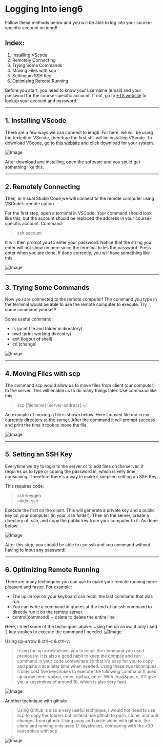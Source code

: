 
# Logging Into ieng6

Follow these methods below and you will be able to log into your course-specific account on ieng6.

## Index:
1. Installing VScode
2. Remotely Connecting
3. Trying Some Commands
4. Moving Files with scp
5. Setting an SSH Key
6. Optimizing Remote Running

Before you start, you need to know your username (email) and your password for the course-specific account. If not, go to [ETS website](https://sdacs.ucsd.edu/~icc/index.php) to lookup your account and password.

---

## 1. Installing VScode
There are a few ways we can connect to ieng6. For here, we will be using the texteditor VScode, therefore the first still will be installing VScode. To download VScode, go to [this website](https://code.visualstudio.com/Download) and click download for your system.

![Image](VScode-start-screen.png)

After download and installing, open the software and you sould get something like this.

---

## 2. Remotely Connecting
Then, in Visual Studio Code,we will connect to the remote computer using VSCode’s remote option.

For the first step, open a terminal in VSCode. Your command should look like this, but the account should be replaced the address in your course-specific account. Command:

> ssh account

It will then prompt you to enter your password. Notice that the string you enter will not show on here since the terminal hides the password. Press enter when you are done. If done correctly, you will have something like this.

![Image](login-success.png)

---

## 3. Trying Some Commands
Now you are connected to the remote computer! The command you type in the terminal would be able to use the remote computer to execute. Try some command yourself!

Some useful command:
* ls  (print file and folder in directory)
* pwd  (print working direcotry)
* exit (logout of shell)
* cd (change)

![Image](command-try.png)

---

## 4. Moving Files with scp
The command scp would allow us to move files from client (our computer) to the server. This will enable us to do many things later. Use command like this:

> scp [filename] [server-address]:~/

An example of moving a file is shown below. Here I moved file.md in my currently directory to the server. After the command it will prompt success and print the time it took to move the file.

![Image](movefile.png)

---

## 5. Setting an SSH Key
Everytime we try to login to the server or to edit files on the server, it requires us to type or coping the password in, which is very time consuming. Therefore there's a way to make it simplier: setting an SSH Key.

This requires code:
>ssh-keygen   <br />
mkdir .ssh

Execute the first on the client. This will generate a private key and a public key on your computer (in your .ssh folder). Then on the server, create a directory of .ssh, and copy the public key from your computer to it. As done below:

![Image](sshkey-setup.png)

After this step, you should be able to use ssh and scp command without having to input any password!

---

## 6. Optimizing Remote Running
There are many techniques you can use to make your remote running more pleasent and faster. For example:
* The up-arrow on your keyboard can recall the last command that was run.
* You can write a command in quotes at the end of an ssh command to directly run it on the remote server.
* control(command) + delete to delete the entire line

Here, I tried some of the techniques above. Using the up arrow, it only used 2 key strokes to execute the command I needed.
![Image](optimize.png)

Using up-arrow & ctrl-c & ctrl-v:
> Using the up arrow allows you to recall the command you used previously. It is also a good habit to keep the compile and run command in your code somewhere so that it's easy for you to copy and paste it at a later time when needed. Using these two techniques, it only cost five keystrokes to execute the following command.(I used up arrow here: up&up, enter, up&up, enter. With copy&paste, it'll give you a keystrokes of around 10, which is also very fast)

![Image](Using-up-tab.png)

Another technique with github: 
>Using Github is also a very useful technique, I would not need to use scp to copy the folders but instead use github to push, clone, and pull changes from github. Using copy and paste alone with github, the clone and running only uses 17 keystrokes, comparing with the >30 keystrokes with scp.

![Image](Using-github.png)

